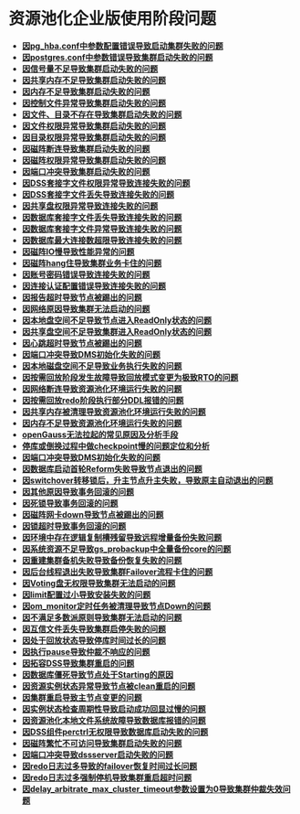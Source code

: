 # 资源池化企业版使用阶段问题
-  **[因pg_hba.conf中参数配置错误导致启动集群失败的问题](因pg_hba.conf中参数配置错误导致启动集群失败的问题.md)**
-  **[因postgres.conf中参数错误导致集群启动失败的问题](因postgres.conf中参数错误导致集群启动失败的问题.md)**
-  **[因信号量不足导致集群启动失败的问题](因信号量不足导致集群启动失败的问题.md)**
-  **[因共享内存不足导致集群启动失败的问题](因共享内存不足导致集群启动失败的问题.md)**
-  **[因内存不足导致集群启动失败的问题](因内存不足导致集群启动失败的问题.md)**
-  **[因控制文件异常导致集群启动失败的问题](因控制文件异常导致集群启动失败的问题.md)**
-  **[因文件、目录不存在导致集群启动失败的问题](因文件、目录不存在导致集群启动失败的问题.md)**
-  **[因文件权限异常导致集群启动失败的问题](因文件权限异常导致集群启动失败的问题.md)**
-  **[因目录权限异常导致集群启动失败的问题](因目录权限异常导致集群启动失败的问题.md)**
-  **[因磁阵断连导致集群启动失败的问题](因磁阵断连导致集群启动失败的问题.md)**
-  **[因磁阵权限异常导致集群启动失败的问题](因磁阵权限异常导致集群启动失败的问题.md)**
-  **[因端口冲突导致集群启动失败的问题](因端口冲突导致集群启动失败的问题.md)**
-  **[因DSS套接字文件权限异常导致连接失败的问题](因DSS套接字文件权限异常导致连接失败的问题.md)**
-  **[因DSS套接字文件丢失导致连接失败的问题](因DSS套接字文件丢失导致连接失败的问题.md)**
-  **[因共享盘权限异常导致连接失败的问题](因共享盘权限异常导致连接失败的问题.md)**
-  **[因数据库套接字文件丢失导致连接失败的问题](因数据库套接字文件丢失导致连接失败的问题.md)**
-  **[因数据库套接字文件异常导致连接失败的问题](因数据库套接字文件异常导致连接失败的问题.md)**
-  **[因数据库最大连接数超限导致连接失败的问题](因数据库最大连接数超限导致连接失败的问题.md)**
-  **[因磁阵IO慢导致性能异常的问题](因磁阵IO慢导致性能异常的问题.md)**
-  **[因磁阵hang住导致集群业务卡住的问题](因磁阵hang住导致集群业务卡住的问题.md)**
-  **[因账号密码错误导致连接失败的问题](因账号密码错误导致连接失败的问题.md)**
-  **[因连接认证配置错误导致连接失败的问题](因连接认证配置错误导致连接失败的问题.md)**
-  **[因报告超时导致节点被踢出的问题](因报告超时导致节点被踢出的问题.md)**
-  **[因网络原因导致集群无法启动的问题](因网络原因导致集群无法启动的问题.md)**
-  **[因本地盘空间不足导致节点进入ReadOnly状态的问题](因本地盘空间不足导致节点进入ReadOnly状态的问题.md)**
-  **[因共享盘空间不足导致集群进入ReadOnly状态的问题](因共享盘空间不足导致集群进入ReadOnly状态的问题.md)**
-  **[因心跳超时导致节点被踢出的问题](因心跳超时导致节点被踢出的问题.md)**
-  **[因端口冲突导致DMS初始化失败的问题](因端口冲突导致DMS初始化失败的问题.md)**
-  **[因本地磁盘空间不足导致业务执行失败的问题](因本地磁盘空间不足导致业务执行失败的问题.md)**
-  **[因按需回放阶段发生故障导致回放模式变更为极致RTO的问题](因按需回放阶段发生故障导致回放模式变更为极致RTO的问题.md)**
-  **[因网络断连导致资源池化环境运行失败的问题](因网络断连导致资源池化环境运行失败的问题.md)**
-  **[因按需回放redo阶段执行部分DDL报错的问题](因按需回放redo阶段执行部分DDL报错的问题.md)**
-  **[因共享内存被清理导致资源池化环境运行失败的问题](因共享内存被清理导致资源池化环境运行失败的问题.md)**
-  **[因内存不足导致资源池化环境运行失败的问题](因内存不足导致资源池化环境运行失败的问题.md)**
-  **[openGauss无法拉起的常见原因及分析手段](openGauss无法拉起的常见原因及分析手段.md)**
-  **[停库或倒换过程中做checkpoint慢的问题定位和分析](停库或倒换过程中做checkpoint慢的问题定位和分析.md)**
-  **[因端口冲突导致DMS初始化失败的问题](因端口冲突导致DMS初始化失败的问题.md)**
-  **[因数据库启动首轮Reform失败导致节点退出的问题](因数据库启动首轮Reform失败导致节点退出的问题.md)**
-  **[因switchover转移锁后，升主节点升主失败，导致原主自动退出的问题](因switchover转移锁后，升主节点升主失败，导致原主自动退出的问题.md)**
-  **[因其他原因导致事务回滚的问题](因其他原因导致事务回滚的问题.md)**
-  **[因死锁导致事务回滚的问题](因死锁导致事务回滚的问题.md)**
-  **[因磁阵网卡down导致节点被踢出的问题](因磁阵网卡down导致节点被踢出的问题.md)**
-  **[因锁超时导致事务回滚的问题](因锁超时导致事务回滚的问题.md)**
-  **[因环境中存在逻辑复制槽残留导致远程增量备份失败问题](因环境中存在逻辑复制槽残留导致远程增量备份失败问题.md)**
-  **[因系统资源不足导致gs_probackup中全量备份core的问题](因系统资源不足导致gs_probackup中全量备份core的问题.md)**
-  **[因重建集群备机失败导致备份恢复失败的问题](因重建集群备机失败导致备份恢复失败的问题.md)**
-  **[因后台线程退出失败导致集群Failover流程卡住的问题](因后台线程退出失败导致集群Failover流程卡住的问题.md)**
-  **[因Voting盘无权限导致集群无法启动的问题](因Voting盘无权限导致集群无法启动的问题.md)**
-  **[因limit配置过小导致安装失败的问题](因limit配置过小导致安装失败的问题.md)**
-  **[因om_monitor定时任务被清理导致节点Down的问题](因om_monitor定时任务被清理导致节点Down的问题.md)**
-  **[因不满足多数派原则导致集群无法启动的问题](因不满足多数派原则导致集群无法启动的问题.md)**
-  **[因互信文件丢失导致集群启停失败的问题](因互信文件丢失导致集群启停失败的问题.md)**
-  **[因处于回放状态导致停库时间过长的问题](因处于回放状态导致停库时间过长的问题.md)**
-  **[因执行pause导致仲裁不响应的问题](因执行pause导致仲裁不响应的问题.md)**
-  **[因拓容DSS导致集群重启的问题](因拓容DSS导致集群重启的问题.md)**
-  **[因数据库僵死导致节点处于Starting的原因](因数据库僵死导致节点处于Starting的原因.md)**
-  **[因资源实例状态异常导致节点被clean重启的问题](因资源实例状态异常导致节点被clean重启的问题.md)**
-  **[因集群重启导致主节点变更的问题](因集群重启导致主节点变更的问题.md)**
-  **[因实例状态检查周期性导致启动成功回显过慢的问题](因实例状态检查周期性导致启动成功回显过慢的问题.md)**
-  **[因资源池化本地文件系统故障导致数据库报错的问题](因资源池化本地文件系统故障导致数据库报错的问题.md)**
-  **[因DSS组件perctrl无权限导致数据库启动失败的问题](因DSS组件perctrl无权限导致数据库启动失败的问题.md)**
-  **[因磁阵繁忙不可访问导致集群启动失败的问题](因磁阵繁忙不可访问导致集群启动失败的问题.md)**
-  **[因端口冲突导致dssserver启动失败的问题](因端口冲突导致dssserver启动失败的问题.md)**
-  **[因redo日志过多导致的failover恢复时间过长问题](因redo日志过多导致的failover恢复时间过长问题.md)**
-  **[因redo日志过多强制停机导致集群重启超时问题](因redo日志过多强制停机导致集群重启超时问题.md)**
-  **[因delay_arbitrate_max_cluster_timeout参数设置为0导致集群仲裁失效问题](因delay_arbitrate_max_cluster_timeout参数设置为0导致集群仲裁失效问题.md)**